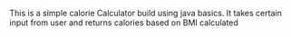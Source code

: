 This is a simple calorie Calculator build using java basics.
It takes certain input from user and returns calories based on BMI calculated
